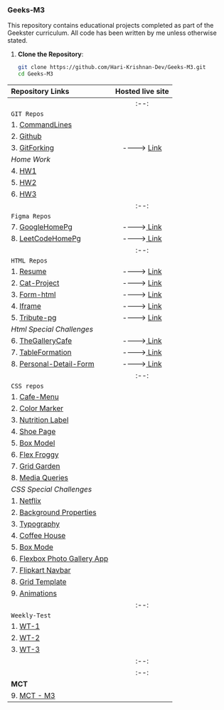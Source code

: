 ### Geeks-M3
This repository contains educational projects completed as part of the Geekster curriculum. All code has been written by me unless otherwise stated.
1. **Clone the Repository**:
    ```bash
    git clone https://github.com/Hari-Krishnan-Dev/Geeks-M3.git
    cd Geeks-M3
    ```


|**Repository Links**                 |    **Hosted live site**                                                          |
|:----------------------------------------------|:--------------------------------------------------------------------------------:|
|                                              |                                :--:|
|`GIT Repos`|
| 1. [CommandLines](./01-Git/1-CommandLines/)                   |                                |
| 2. [Github](./01-GIT/2-Github/)              | 
| 3. [GitForking](./01-GIT/3-GitForking/)              | ----> [Link](https://statuesque-creponne-81fcba.netlify.app/)
|*Home Work*|
| 4. [HW1](./01-GIT/4-GitBasicHW1/)              | 
| 5. [HW2](./01-GIT/5-GitHW2/)              | 
| 6. [HW3](./01-GIT/6-GitHW3/)              |
| |:--:|  
|`Figma Repos`|
| 7. [GoogleHomePg](./02-Figma/1-GoogleHmPg/)              | ---->[ Link](https://www.figma.com/proto/NOpbcE32FBt2WNZT7Wj4yV/GoogleHomePg?node-id=0-1&t=MaQBr7VS9PVpp8b3-1)|
| 8. [LeetCodeHomePg](./02-Figma/2-LeetCodeHmPg/)              | ---->[ Link]()|
||:--:|
|`HTML Repos`|
| 1. [Resume](./03-HTML/1-Resume-Html/)                   | ----> [Link](https://resumeofhari.netlify.app/)                               |
| 2. [Cat-Project](./03-HTML/2-Cat-Project/)              | ----> [Link](https://cat-projects.netlify.app/)                                |
| 3. [Form-html](./03-HTML/3-Form-Html/)                   | ----> [ Link](https://formsimplee.netlify.app/)                                   |
| 4. [Iframe](./03-HTML/4-iframe/)                        | ----> [ Link](https://relaxed-lamington-851276.netlify.app/)                     |
| 5. [Tribute-pg](./03-HTML/5-tribute-pg/)                | ----> [ Link](https://splendid-cannoli-368d87.netlify.app/)                      |
|*Html Special Challenges*           |
| 6. [TheGalleryCafe](./03-HTML/6-theGalleryCafe/)        | ---->[ Link](https://curious-entremet-a6b227.netlify.app/)                      |
| 7. [TableFormation](./03-HTML/7-TableFormation/)        | ---->[ Link](https://tableformation.netlify.app/)                               |
| 8. [Personal-Detail-Form](./03-HTML/8-Personal-Detail-Form/) | ---->[ Link](https://personal-detail-form.netlify.app/)     |
||:--:|
|`CSS repos`|
| 1. [Cafe-Menu]()              |
| 2. [Color Marker]()              |
| 3. [Nutrition Label]()              |
| 4. [Shoe Page]()              |
| 5. [Box Model]()              |
| 6. [Flex Froggy]()              |
| 7. [Grid Garden]()              |
| 8. [Media Queries]()              |
| *CSS Special Challenges*|
| 1. [Netflix]()              |
| 2. [Background Properties]()              |
| 3. [Typography]()              |
| 4. [Coffee House]()              |
| 5. [Box Mode]()              |
| 6. [Flexbox Photo Gallery App]()              |
| 7. [Flipkart Navbar]()              |
| 8. [Grid Template]()              |
| 9. [Animations]()              |
|            |:--:|
|`Weekly-Test`|
| 1. [WT-1](./05-WeeklyTest/1-WT/)              |
| 2. [WT-2](./05-WeeklyTest/2-WT/)              |
| 3. [WT-3](./05-WeeklyTest/3-WT/)              |
||:--:|
||:--:|
|**MCT**|
| 9. [MCT - M3](./06-MCT/)              |


